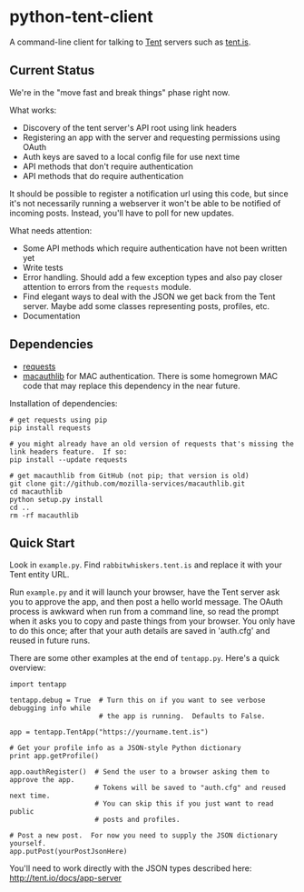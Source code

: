 python-tent-client
==================

A command-line client for talking to [Tent](http://tent.io/) servers such as [tent.is](https://tent.is/).

Current Status
--------------

We're in the "move fast and break things" phase right now.

What works:
* Discovery of the tent server's API root using link headers
* Registering an app with the server and requesting permissions using OAuth
* Auth keys are saved to a local config file for use next time
* API methods that don't require authentication
* API methods that do require authentication

It should be possible to register a notification url using this code, but since it's not necessarily running a webserver it won't be able to be notified of incoming posts.  Instead, you'll have to poll for new updates.

What needs attention:
* Some API methods which require authentication have not been written yet
* Write tests
* Error handling.  Should add a few exception types and also pay closer attention to errors from the `requests` module.
* Find elegant ways to deal with the JSON we get back from the Tent server.  Maybe add some classes representing posts, profiles, etc.
* Documentation

Dependencies
------------

* [requests](http://docs.python-requests.org/en/latest/#)
* [macauthlib](https://github.com/mozilla-services/macauthlib) for MAC authentication.  There is some homegrown MAC code that may replace this dependency in the near future.

Installation of dependencies:

```
# get requests using pip
pip install requests

# you might already have an old version of requests that's missing the link headers feature.  If so:
pip install --update requests

# get macauthlib from GitHub (not pip; that version is old)
git clone git://github.com/mozilla-services/macauthlib.git
cd macauthlib
python setup.py install
cd ..
rm -rf macauthlib
```

Quick Start
-----------

Look in `example.py`.  Find `rabbitwhiskers.tent.is` and replace it with your Tent entity URL.

Run `example.py` and it will launch your browser, have the Tent server ask you to approve the app, and then post a hello world message.  The OAuth process is awkward when run from a command line, so read the prompt when it asks you to copy and paste things from your browser.  You only have to do this once; after that your auth details are saved in 'auth.cfg' and reused in future runs.

There are some other examples at the end of `tentapp.py`.  Here's a quick overview:

```
import tentapp

tentapp.debug = True  # Turn this on if you want to see verbose debugging info while
                      # the app is running.  Defaults to False.

app = tentapp.TentApp("https://yourname.tent.is")

# Get your profile info as a JSON-style Python dictionary
print app.getProfile()

app.oauthRegister()  # Send the user to a browser asking them to approve the app.
                     # Tokens will be saved to "auth.cfg" and reused next time.
                     # You can skip this if you just want to read public
                     # posts and profiles.

# Post a new post.  For now you need to supply the JSON dictionary yourself.
app.putPost(yourPostJsonHere)
```

You'll need to work directly with the JSON types described here: http://tent.io/docs/app-server


